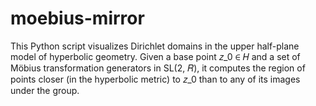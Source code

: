 # moebius-mirror
This Python script visualizes Dirichlet domains in the upper half-plane model of hyperbolic geometry. Given a base point  𝑧_0 ∈ 𝐻 and a set of Möbius transformation generators in SL(2, 𝑅), it computes the region of points closer (in the hyperbolic metric) to 𝑧_0 than to any of its images under the group.
